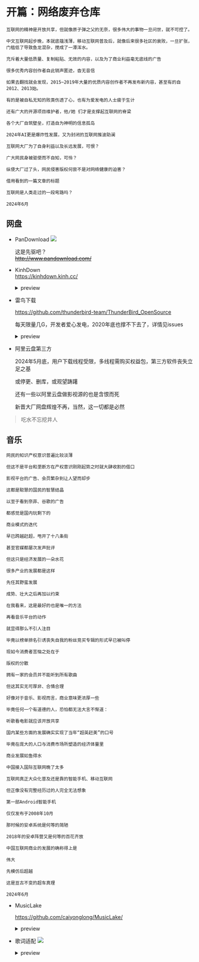 # 开篇：网络废弃仓库

    互联网的精神是开放共享，但就像原子弹之父的无奈，很多伟大的事物一旦问世，就不可控了。

    中文互联网起步晚，本就底蕴浅薄，移动互联网普及后，就像后来很多社区的衰败，一旦扩张，门槛低了导致鱼龙混杂，搅成了一潭浑水。
    
    充斥着大量低质量、复制粘贴、无效的内容，以及为了商业利益毫无底线的广告

    很多优秀内容创作者自此销声匿迹，杳无音信

    如果去翻找就会发现，2015~2019年大量的优质内容创作者不再发布新内容，甚至有的自2012、2013始。

    有的是被自私无知的败类伤透了心，也有为爱发电的人士疲于生计

    还有广大的开源项目维护者，他/她 们才是支撑起互联网的脊梁

    各个大厂自筑壁垒，打造自为神明的信息孤岛

    2024年AI更是爆炸性发展，又为封闭的互联网推波助澜

    互联网大厂为了自身利益以及长远发展，可恨？

    广大网民身被驱使而不自知，可怜？

    纵使大厂过了头，网民侵害版权何尝不是对网络健康的迫害？

    借用看到的一篇文章的标题
    
    互联网是人类走过的一段弯路吗？

    2024年6月









## 网盘
- PanDownload
[![](https://img.shields.io/badge/github-pandownload_backup-blue)](https://github.com/minggithubaccount/pandownload_backup)

  这是先驱吧？  
 ~~http://www.pandownload.com/~~    

- KinhDown    
  https://kinhdown.kinh.cc/

    <details>
        <summary>preview</summary>
        <image src="https://github.com/GiveStar/private-plot/assets/86779955/eea316b1-2f4d-4677-9b05-f8cb4315f22e">
    </details>
        
    
- 雷鸟下载

  https://github.com/thunderbird-team/ThunderBird_OpenSource
    
  每天限量几G，开发者爱心发电，2020年底也撑不下去了，详情见issues 
    <details>
        <summary>preview</summary>
        <image src="https://github.com/GiveStar/private-plot/assets/86779955/174ce7ac-3e67-4b19-86d3-aa3da98ea95d>
    </details>

- 就是加速
   
   https://api.94speed.com/
   
      <details>
        <summary>preview</summary>
        <image src="https://github.com/san-ren/private-plot/assets/86779955/3a561b0d-8235-4cf1-915d-d7d879ea4232">
      </details>

   悄无声息的湮灭了，等到域名过期的那一天

- 阿里云盘第三方
  
  2024年5月底，用户下载线程受限，多线程需购买权益包，第三方软件丧失立足之基

  或停更、删库，或观望踌躇

  还有一些以阿里云盘做影视源的也是含恨而死
  
  新晋大厂网盘辉煌不再，当然，这一切都是必然


 
      

 > 吃水不忘挖井人    

## 音乐

    网民的知识产权意识普遍比较淡薄

    但这不是平台和垄断方在产权意识刚刚起势之时就大肆收割的借口

    影视平台的广告、会员繁杂到让人望而却步

    这都是聪慧的国民的智慧结晶

    以至于看到奈菲、谷歌的广告

    都感觉是国内玩剩下的

    商业模式的迭代

    早已跨越赶超，甩开了十八条街

    甚至官媒都屡次发声批评

    但这只是经济发展的一朵水花

    很多产业的发展都是这样

    先任其野蛮发展

    成势、壮大之后再加以约束

    在我看来，这是最好的也是唯一的方法

    再看音乐平台的动作

    就显得那么不引人注目

    毕竟以榜单排名引诱丧失自我的粉丝竞买专辑的形式早已被叫停

    现如今消费者苦恼之处在于

    版权的分散

    拥有一家的会员并不能听到所有歌曲

    但这其实无可厚非、合情合理

    好像对于音乐、影视而言，商业意味更浓厚一些

    毕竟任何一个有道德的人，恐怕都无法大言不惭道：

    听歌看电影就应该开放共享

    国内某些方面的发展确实实现了当年“超英赶美”的口号

    毕竟在庞大的人口与消费市场所塑造的经济体量里

    商业发展如鱼得水

    中国接入国际互联网晚了太多

    互联网真正大众化普及还是靠的智能手机、移动互联网

    但正像没有完整经历过的人完全无法想象

    第一部Android智能手机

    仅仅发布于2008年10月

    那时候的安卓系统是何等的简陋

    2018年的安卓阵营又是何等的百花齐放

    中国互联网商业的发展的确称得上是

    伟大

    先模仿后超越

    这是亘古不变的超车真理

    2024年6月













- MusicLake

  https://github.com/caiyonglong/MusicLake/
    <details>
          <summary>preview</summary>
          <image src="https://github.com/san-ren/private-plot/assets/86779955/255f1991-abdf-4cb0-ac93-63155af6fed9"
    </details>


- 歌词适配
[![](https://img.shields.io/badge/微信公众号-歌词适配-blue)](https://mp.weixin.qq.com/mp/profile_ext?action=home&__biz=MzU2NTk3NzE4NA==&scene=124#wechat_redirect)

    <details>
            <summary>preview</summary>
            <image src="https://github.com/san-ren/private-plot/assets/86779955/c815a952-d894-4a2f-a177-159c97bae181"
        </details>
      




